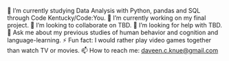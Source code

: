 🔭 I’m currently studying Data Analysis with Python, pandas and SQL through Code Kentucky/Code:You.
🌱 I’m currently working on my final project.
👯 I’m looking to collaborate on TBD.
🤔 I’m looking for help with TBD.
💬 Ask me about my previous studies of human behavior and cognition and language-learning.
⚡ Fun fact: I would rather play video games together than watch TV or movies.
📫 How to reach me: daveen.c.knue@gmail.com
